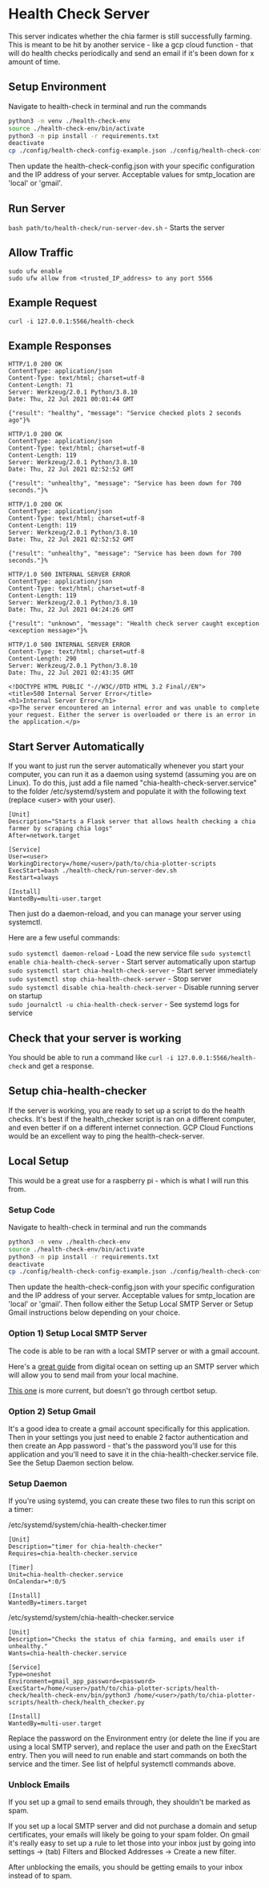 # Health Check Server
This server indicates whether the chia farmer is still successfully farming. This is meant to be hit by another service - like a gcp cloud function - that will do health checks periodically and send an email if it's been down for x amount of time.

## Setup Environment
Navigate to health-check in terminal and run the commands
``` bash
python3 -m venv ./health-check-env
source ./health-check-env/bin/activate
python3 -m pip install -r requirements.txt
deactivate
cp ./config/health-check-config-example.json ./config/health-check-config.json
```
Then update the health-check-config.json with your specific configuration and the IP address of your server. Acceptable values for smtp_location are 'local' or 'gmail'.

## Run Server
`bash path/to/health-check/run-server-dev.sh` - Starts the server

## Allow Traffic
`sudo ufw enable`  
`sudo ufw allow from <trusted_IP_address> to any port 5566`

## Example Request
`curl -i 127.0.0.1:5566/health-check`

## Example Responses

```
HTTP/1.0 200 OK
ContentType: application/json
Content-Type: text/html; charset=utf-8
Content-Length: 71
Server: Werkzeug/2.0.1 Python/3.8.10
Date: Thu, 22 Jul 2021 00:01:44 GMT

{"result": "healthy", "message": "Service checked plots 2 seconds ago"}%     
```

```
HTTP/1.0 200 OK
ContentType: application/json
Content-Type: text/html; charset=utf-8
Content-Length: 119
Server: Werkzeug/2.0.1 Python/3.8.10
Date: Thu, 22 Jul 2021 02:52:52 GMT

{"result": "unhealthy", "message": "Service has been down for 700 seconds."}%   
```

```
HTTP/1.0 200 OK
ContentType: application/json
Content-Type: text/html; charset=utf-8
Content-Length: 119
Server: Werkzeug/2.0.1 Python/3.8.10
Date: Thu, 22 Jul 2021 02:52:52 GMT

{"result": "unhealthy", "message": "Service has been down for 700 seconds."}%   
```

```
HTTP/1.0 500 INTERNAL SERVER ERROR
ContentType: application/json
Content-Type: text/html; charset=utf-8
Content-Length: 119
Server: Werkzeug/2.0.1 Python/3.8.10
Date: Thu, 22 Jul 2021 04:24:26 GMT

{"result": "unknown", "message": "Health check server caught exception <exception message>"}%   
```

```
HTTP/1.0 500 INTERNAL SERVER ERROR
Content-Type: text/html; charset=utf-8
Content-Length: 290
Server: Werkzeug/2.0.1 Python/3.8.10
Date: Thu, 22 Jul 2021 02:43:35 GMT

<!DOCTYPE HTML PUBLIC "-//W3C//DTD HTML 3.2 Final//EN">
<title>500 Internal Server Error</title>
<h1>Internal Server Error</h1>
<p>The server encountered an internal error and was unable to complete your request. Either the server is overloaded or there is an error in the application.</p>
```

## Start Server Automatically
If you want to just run the server automatically whenever you start your computer, you can run it as a daemon using systemd (assuming you are on Linux). To do this, just add a file named "chia-health-check-server.service" to the folder /etc/systemd/system and populate it with the following text (replace \<user> with your user).

```
[Unit]
Description="Starts a Flask server that allows health checking a chia farmer by scraping chia logs"
After=network.target

[Service]
User=<user>
WorkingDirectory=/home/<user>/path/to/chia-plotter-scripts
ExecStart=bash ./health-check/run-server-dev.sh
Restart=always

[Install]
WantedBy=multi-user.target
```

Then just do a daemon-reload, and you can manage your server using systemctl.

Here are a few useful commands:

`sudo systemctl daemon-reload` - Load the new service file
`sudo systemctl enable chia-health-check-server` - Start server automatically upon startup  
`sudo systemctl start chia-health-check-server` - Start server immediately  
`sudo systemctl stop chia-health-check-server` - Stop server  
`sudo systemctl disable chia-health-check-server` - Disable running server on startup   
`sudo journalctl -u chia-health-check-server` - See systemd logs for service

## Check that your server is working
You should be able to run a command like `curl -i 127.0.0.1:5566/health-check` and get a response.

## Setup chia-health-checker
If the server is working, you are ready to set up a script to do the health checks. It's best if the health_checker script is ran on a different computer, and even better if on a different internet connection. GCP Cloud Functions would be an excellent way to ping the health-check-server.

## Local Setup
This would be a great use for a raspberry pi - which is what I will run this from.

### Setup Code
Navigate to health-check in terminal and run the commands

``` bash
python3 -m venv ./health-check-env
source ./health-check-env/bin/activate
python3 -m pip install -r requirements.txt
deactivate
cp ./config/health-check-config-example.json ./config/health-check-config.json
```

Then update the health-check-config.json with your specific configuration and the IP address of your server. Acceptable values for smtp_location are 'local' or 'gmail'. Then follow either the Setup Local SMTP Server or Setup Gmail instructions below depending on your choice.

### Option 1) Setup Local SMTP Server
The code is able to be ran with a local SMTP server or with a gmail account.

Here's a [great guide](https://www.digitalocean.com/community/tutorials/how-to-install-and-configure-postfix-as-a-send-only-smtp-server-on-ubuntu-18-04) from digital ocean on setting up an SMTP server which will allow you to send mail from your local machine.

[This one](https://www.digitalocean.com/community/tutorials/how-to-install-and-configure-postfix-on-ubuntu-20-04) is more current, but doesn't go through certbot setup.

### Option 2) Setup Gmail
It's a good idea to create a gmail account specifically for this application. Then in your settings you just need to enable 2 factor authentication and then create an App password - that's the password you'll use for this application and you'll need to save it in the chia-health-checker.service file. See the Setup Daemon section below.


### Setup Daemon
If you're using systemd, you can create these two files to run this script on a timer:

/etc/systemd/system/chia-health-checker.timer
```
[Unit]
Description="timer for chia-health-checker"
Requires=chia-health-checker.service

[Timer]
Unit=chia-health-checker.service
OnCalendar=*:0/5

[Install]
WantedBy=timers.target
```

/etc/systemd/system/chia-health-checker.service
```
[Unit]
Description="Checks the status of chia farming, and emails user if unhealthy."
Wants=chia-health-checker.service

[Service]
Type=oneshot
Environment=gmail_app_password=<password>
ExecStart=/home/<user>/path/to/chia-plotter-scripts/health-check/health-check-env/bin/python3 /home/<user>/path/to/chia-plotter-scripts/health-check/health_checker.py

[Install]
WantedBy=multi-user.target
```

Replace the password on the Environment entry (or delete the line if you are using a local SMTP server), and replace the user and path on the ExecStart entry. Then you will need to run enable and start commands on both the service and the timer. See list of helpful systemctl commands above.


### Unblock Emails
If you set up a gmail to send emails through, they shouldn't be marked as spam.

If you set up a local SMTP server and did not purchase a domain and setup certificates, your emails will likely be going to your spam folder. On gmail it's really easy to set up a rule to let those into your inbox just by going into settings -> (tab) Filters and Blocked Addresses -> Create a new filter.

After unblocking the emails, you should be getting emails to your inbox instead of to spam.
